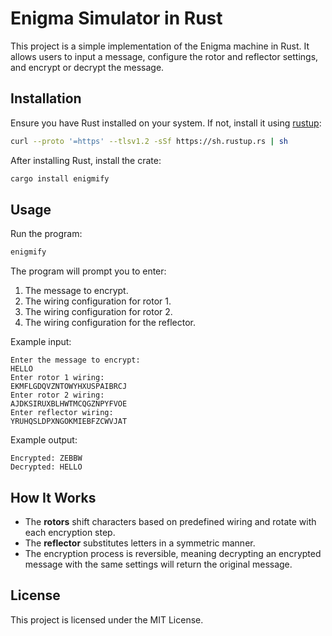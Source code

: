 # Enigma Simulator in Rust

This project is a simple implementation of the Enigma machine in Rust. It allows users to input a message, configure the rotor and reflector settings, and encrypt or decrypt the message.

## Installation

Ensure you have Rust installed on your system. If not, install it using [rustup](https://rustup.rs/):

```sh
curl --proto '=https' --tlsv1.2 -sSf https://sh.rustup.rs | sh
```

After installing Rust, install the crate:

```sh
cargo install enigmify
```

## Usage

Run the program:

```sh
enigmify
```

The program will prompt you to enter:

1. The message to encrypt.
2. The wiring configuration for rotor 1.
3. The wiring configuration for rotor 2.
4. The wiring configuration for the reflector.

Example input:
```
Enter the message to encrypt:
HELLO
Enter rotor 1 wiring:
EKMFLGDQVZNTOWYHXUSPAIBRCJ
Enter rotor 2 wiring:
AJDKSIRUXBLHWTMCQGZNPYFVOE
Enter reflector wiring:
YRUHQSLDPXNGOKMIEBFZCWVJAT
```

Example output:
```
Encrypted: ZEBBW
Decrypted: HELLO
```

## How It Works

- The **rotors** shift characters based on predefined wiring and rotate with each encryption step.
- The **reflector** substitutes letters in a symmetric manner.
- The encryption process is reversible, meaning decrypting an encrypted message with the same settings will return the original message.

## License

This project is licensed under the MIT License.


